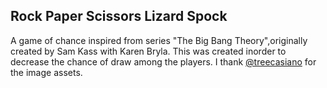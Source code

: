 ## Rock Paper Scissors Lizard Spock
A game of chance inspired from series "The Big Bang Theory",originally created by Sam Kass with Karen Bryla.
This was created inorder to decrease the chance of draw among the players.
I thank [@treecasiano](https://github.com/treecasiano) for the image assets.
 